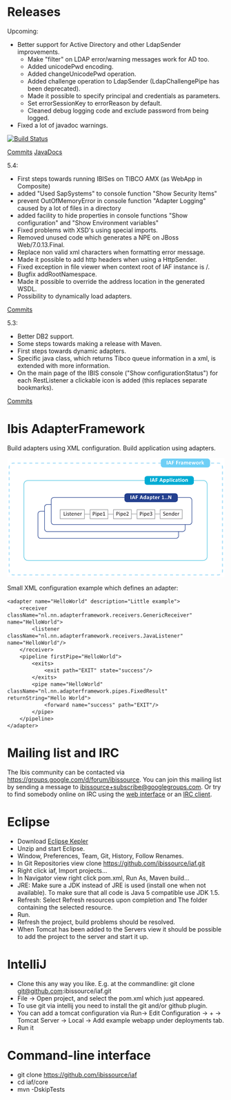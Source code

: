 Releases
========

Upcoming:

- Better support for Active Directory and other LdapSender improvements.
    - Make "filter" on LDAP error/warning messages work for AD too.
    - Added unicodePwd encoding.
    - Added changeUnicodePwd operation.
    - Added challenge operation to LdapSender (LdapChallengePipe has been deprecated).
    - Made it possible to specify principal and credentials as parameters.
    - Set errorSessionKey to errorReason by default.
    - Cleaned debug logging code and exclude password from being logged.
- Fixed a lot of javadoc warnings.

[![Build Status](https://travis-ci.org/ibissource/iaf.png)](https://travis-ci.org/ibissource/iaf)

[Commits](https://github.com/ibissource/iaf/compare/v5_3...HEAD)
[JavaDocs](http://www.ibissource.org/iaf/maven/apidocs/index.html)

5.4:

- First steps towards running IBISes on TIBCO AMX (as WebApp in Composite)
- added "Used SapSystems" to console function "Show Security Items"
- prevent OutOfMemoryError in console function "Adapter Logging" caused by a lot of files in a directory
- added facility to hide properties in console functions "Show configuration" and "Show Environment variables"
- Fixed problems with XSD's using special imports.
- Removed unused code which generates a NPE on JBoss Web/7.0.13.Final.
- Replace non valid xml characters when formatting error message.
- Made it possible to add http headers when using a HttpSender.
- Fixed exception in file viewer when context root of IAF instance is /.
- Bugfix addRootNamespace.
- Made it possible to override the address location in the generated WSDL.
- Possibility to dynamically load adapters.

[Commits](https://github.com/ibissource/iaf/compare/v5_4...v5_3)

5.3:

- Better DB2 support.
- Some steps towards making a release with Maven.
- First steps towards dynamic adapters.
- Specific java class, which returns Tibco queue information in a xml, is extended with more information.
- On the main page of the IBIS console ("Show configurationStatus") for each RestListener a clickable icon is added (this replaces separate bookmarks).

[Commits](https://github.com/ibissource/iaf/compare/v5_2...v5_3)



Ibis AdapterFramework
=====================

Build adapters using XML configuration. Build application using adapters.

![Ibis AdapterFramework](IAF.png)

Small XML configuration example which defines an adapter:

	<adapter name="HelloWorld" description="Little example">
		<receiver className="nl.nn.adapterframework.receivers.GenericReceiver" name="HelloWorld">
			<listener className="nl.nn.adapterframework.receivers.JavaListener" name="HelloWorld"/>
		</receiver>
		<pipeline firstPipe="HelloWorld">
			<exits>
				<exit path="EXIT" state="success"/>
			</exits>
			<pipe name="HelloWorld" className="nl.nn.adapterframework.pipes.FixedResult" returnString="Hello World">
				<forward name="success" path="EXIT"/>
			</pipe>
		</pipeline>
	</adapter>



Mailing list and IRC
====================

The Ibis community can be contacted via
https://groups.google.com/d/forum/ibissource. You can join this mailing list by 
sending a message to ibissource+subscribe@googlegroups.com. Or try to find
somebody online on IRC using the
[web interface](http://irc.codehaus.org/?channels=ibis&uio=d4) or an
[IRC client](irc://irc.codehaus.org/ibis).



Eclipse
=======

- Download
  [Eclipse Kepler](http://www.eclipse.org/downloads/packages/eclipse-ide-java-ee-developers/keplersr1)
- Unzip and start Eclipse.
- Window, Preferences, Team, Git, History, Follow Renames.
- In Git Repositories view clone https://github.com/ibissource/iaf.git
- Right click iaf, Import projects...
- In Navigator view right click pom.xml, Run As, Maven build...
- JRE: Make sure a JDK instead of JRE is used (install one when not available).
  To make sure that all code is Java 5 compatible use JDK 1.5.
- Refresh: Select Refresh resources upon completion and The folder containing
  the selected resource.
- Run.
- Refresh the project, build problems should be resolved.
- When Tomcat has been added to the Servers view it should be possible to add
  the project to the server and start it up.



IntelliJ
========

- Clone this any way you like. E.g. at the commandline: git clone git@github.com:ibissource/iaf.git
- File -> Open project, and select the pom.xml which just appeared.
- To use git via intellij you need to install the git and/or github plugin.
- You can add a tomcat configuration via Run-> Edit Configuration -> + -> Tomcat Server -> Local -> Add example webapp under deployments tab.
- Run it 
 



Command-line interface
======================

- git clone https://github.com/ibissource/iaf
- cd iaf/core
- mvn -DskipTests
